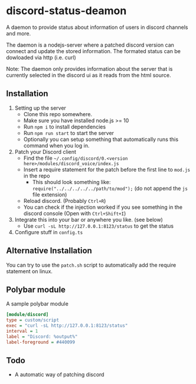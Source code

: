 # discord-status-deamon

A daemon to provide status about information of users in discord channels and more.

The daemon is a nodejs-server where a patched discord version can connect and update the stored information. The formated status can be dowloaded via http (i.e. curl)

Note: The daemon only provides information about the server that is currently selected in the discord ui as it reads from the html source.

## Installation

1. Setting up the server
    - Clone this repo somewhere.
    - Make sure you have installed node.js >= 10
    - Run `npm i` to install dependencies
    - Run `npm run start` to start the server
    - Optionally you can setup something that automatically runs this command when you log in.
1. Patch your Discord client
    - Find the file `~/.config/discord/0.<version here>/modules/discord_voice/index.js`
    - Insert a require statement for the patch before the first line to `mod.js` in the repo
        - This should look something like: `require("../../../../../path/to/mod");` (do not append the `js` file extension)
    - Reload discord. (Probably `Ctrl+R`)
    - You can check if the injection worked if you see something in the discord console (Open with `Ctrl+Shift+I`)
1. Integrate this into your bar or anywhere you like. (see below)
    - Use `curl -sL http://127.0.0.1:8123/status` to get the status
1. Configure stuff in `config.ts`

## Alternative Installation

You can try to use the `patch.sh` script to automatically add the require statement on linux.



## Polybar module

A sample polybar module

```ini
[module/discord]
type = custom/script
exec = "curl -sL http://127.0.0.1:8123/status"
interval = 1
label = "Discord: %output%"
label-foreground = #440099
```

## Todo

- A automatic way of patching discord

